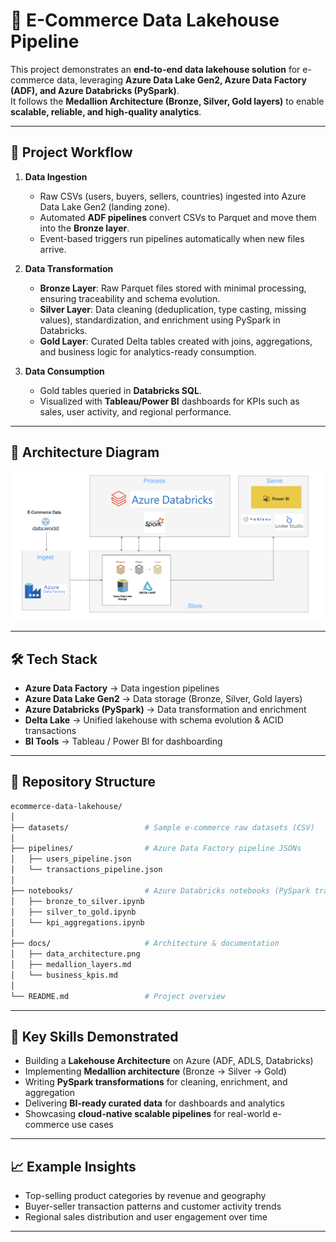 # 🛒 E-Commerce Data Lakehouse Pipeline  

This project demonstrates an **end-to-end data lakehouse solution** for e-commerce data, leveraging **Azure Data Lake Gen2, Azure Data Factory (ADF), and Azure Databricks (PySpark)**.  
It follows the **Medallion Architecture (Bronze, Silver, Gold layers)** to enable **scalable, reliable, and high-quality analytics**.  

---

## 🚀 Project Workflow  

1. **Data Ingestion**  
   - Raw CSVs (users, buyers, sellers, countries) ingested into Azure Data Lake Gen2 (landing zone).  
   - Automated **ADF pipelines** convert CSVs to Parquet and move them into the **Bronze layer**.  
   - Event-based triggers run pipelines automatically when new files arrive.  

2. **Data Transformation**  
   - **Bronze Layer**: Raw Parquet files stored with minimal processing, ensuring traceability and schema evolution.  
   - **Silver Layer**: Data cleaning (deduplication, type casting, missing values), standardization, and enrichment using PySpark in Databricks.  
   - **Gold Layer**: Curated Delta tables created with joins, aggregations, and business logic for analytics-ready consumption.  

3. **Data Consumption**  
   - Gold tables queried in **Databricks SQL**.  
   - Visualized with **Tableau/Power BI** dashboards for KPIs such as sales, user activity, and regional performance.  

---

## 🧱 Architecture Diagram  

![Architecture Diagram](docs/Data_Architecture_Diagram.png)  

---

## 🛠️ Tech Stack  

- **Azure Data Factory** → Data ingestion pipelines  
- **Azure Data Lake Gen2** → Data storage (Bronze, Silver, Gold layers)  
- **Azure Databricks (PySpark)** → Data transformation and enrichment  
- **Delta Lake** → Unified lakehouse with schema evolution & ACID transactions  
- **BI Tools** → Tableau / Power BI for dashboarding  

---

## 📂 Repository Structure  

```bash
ecommerce-data-lakehouse/
│
├── datasets/                 # Sample e-commerce raw datasets (CSV)
│
├── pipelines/                # Azure Data Factory pipeline JSONs
│   ├── users_pipeline.json
│   └── transactions_pipeline.json
│
├── notebooks/                # Azure Databricks notebooks (PySpark transformations)
│   ├── bronze_to_silver.ipynb
│   ├── silver_to_gold.ipynb
│   └── kpi_aggregations.ipynb
│
├── docs/                     # Architecture & documentation
│   ├── data_architecture.png
│   ├── medallion_layers.md
│   └── business_kpis.md
│
└── README.md                 # Project overview

```
---

## 🎯 Key Skills Demonstrated  

- Building a **Lakehouse Architecture** on Azure (ADF, ADLS, Databricks)  
- Implementing **Medallion architecture** (Bronze → Silver → Gold)  
- Writing **PySpark transformations** for cleaning, enrichment, and aggregation  
- Delivering **BI-ready curated data** for dashboards and analytics  
- Showcasing **cloud-native scalable pipelines** for real-world e-commerce use cases  

---

## 📈 Example Insights  

- Top-selling product categories by revenue and geography  
- Buyer-seller transaction patterns and customer activity trends  
- Regional sales distribution and user engagement over time  

---

